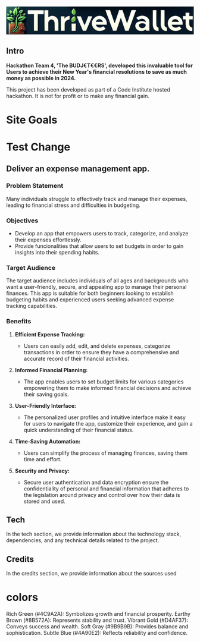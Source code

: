 ![ThriveWallet brandname](./static/media/Version3_LinearBrandNameandLogo.png)
## Intro
**Hackathon Team 4, 'The BUDJ€T€€RS', developed this invaluable tool for Users to achieve their New Year's financial resolutions to save as much money as possible in 2024.** 

This project has been developed as part of a Code Institute hosted hackathon. It is not for profit or to make any financial gain.

# Site Goals
# Test Change
## Deliver an expense management app.

### Problem Statement
Many individuals struggle to effectively track and manage their expenses, leading to financial stress and difficulties in budgeting.

### Objectives
- Develop an app that empowers users to track, categorize, and analyze their expenses effortlessly.
- Provide funcionalities that allow users to set budgets in order to gain insights into their spending habits.

### Target Audience
The target audience includes individuals of all ages and backgrounds who want a user-friendly, secure, and appealing app to manage their personal finances. This app is suitable for both beginners looking to establish budgeting habits and experienced users seeking advanced expense tracking capabilities.

### Benefits
1. **Efficient Expense Tracking:**
   - Users can easily add, edit, and delete expenses, categorize transactions in order to ensure they have a comprehensive and accurate record of their financial activities.

2. **Informed Financial Planning:**
   - The app enables users to set budget limits for various categories empowering them to make informed financial decisions and achieve their saving goals.

3. **User-Friendly Interface:**
   - The personalized user profiles and intuitive interface make it easy for users to navigate the app, customize their experience, and gain a quick understanding of their financial status.

4. **Time-Saving Automation:**
   - Users can simplify the process of managing finances, saving them time and effort.

5. **Security and Privacy:**
   - Secure user authentication and data encryption ensure the confidentiality of personal and financial information that adheres to the legislation around privacy and control over how their data is stored and used.

## Tech
In the tech section, we provide information about the technology stack, dependencies, and any technical details related to the project.

## Credits
In the credits section, we provide information about the sources used

# colors
Rich Green (#4C9A2A): Symbolizes growth and financial prosperity.
Earthy Brown (#8B572A): Represents stability and trust.
Vibrant Gold (#D4AF37): Conveys success and wealth.
Soft Gray (#9B9B9B): Provides balance and sophistication.
Subtle Blue (#4A90E2): Reflects reliability and confidence.